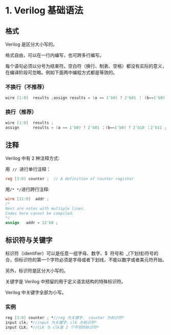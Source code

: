 # 1. Verilog 基础语法

## 格式

Verilog 是区分大小写的。

格式自由，可以在一行内编写，也可跨多行编写。

每个语句必须以分号为结束符。空白符（换行、制表、空格）都没有实际的意义，在编译阶段可忽略。例如下面两中编程方式都是等效的。

### 不换行（不推荐）

```verilog
wire [1:0]  results ;assign results = (a == 1'b0) ? 2'b01 ： (b==1'b0) ? 2'b10 ： 2'b11 ;
```

### 换行（推荐）

```verilog
wire [1:0]  results ;
assign      results = (a == 1'b0) ? 2'b01 ：(b==1'b0) ? 2'b10 ：2'b11 ;
```

## 注释

Verilog 中有 2 种注释方式:

用  `//`  进行单行注释：

```verilog
reg [3:0] counter ;  // A definition of counter register
```

用`/* */`进行跨行注释:

```verilog
wire [11:0]  addr ;
/*
Next are notes with multiple lines.
Codes here cannot be compiled.
*/
assign   addr = 12'b0 ;
```

## 标识符与关键字

标识符（identifier）可以是任意一组字母、数字、$  符号和  \_(下划线)符号的合，但标识符的第一个字符必须是字母或者下划线，不能以数字或者美元符开始。

另外，标识符是区分大小写的。

关键字是 Verilog 中预留的用于定义语言结构的特殊标识符。

Verilog 中关键字全部为小写。

### 实例

```verilog
reg [3:0] counter ; *//reg 为关键字， counter 为标识符*
input clk; *//input 为关键字，clk 为标识符*
input CLK; *//CLK 与 clk是 2 个不同的标识符*
```
